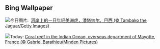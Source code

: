 ## Bing Wallpaper
![](https://www.bing.com/th?id=OHR.YoungJaguar_ZH-CN2249923627_UHD.jpg&w=1000)今日图片: &nbsp;[河岸上的一只年轻美洲虎，潘塔纳尔，巴西 (© Tambako the Jaguar/Getty Images)](https://www.bing.com/th?id=OHR.YoungJaguar_ZH-CN2249923627_UHD.jpg)
<br><br/>
![](https://www.bing.com/th?id=OHR.MayotteCoral_EN-US4102346691_UHD.jpg&w=1000)Today: [Coral reef in the Indian Ocean, overseas department of Mayotte, France (© Gabriel Barathieu/Minden Pictures)](https://www.bing.com/th?id=OHR.MayotteCoral_EN-US4102346691_UHD.jpg)
<br><br/>
